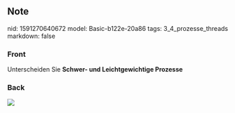 ## Note
nid: 1591270640672
model: Basic-b122e-20a86
tags: 3_4_prozesse_threads
markdown: false

### Front
Unterscheiden Sie <b>Schwer- und Leichtgewichtige Prozesse</b>

### Back
<img src="paste-d27b4e27bac5c83e4aa48b72fc0d8bb46034623c.jpg">
